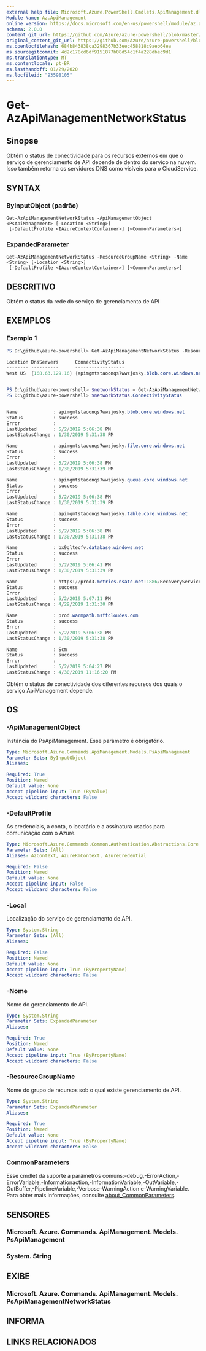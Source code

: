 ```yaml
---
external help file: Microsoft.Azure.PowerShell.Cmdlets.ApiManagement.dll-Help.xml
Module Name: Az.ApiManagement
online version: https://docs.microsoft.com/en-us/powershell/module/az.apimanagement/get-azapimanagementnetworkstatus
schema: 2.0.0
content_git_url: https://github.com/Azure/azure-powershell/blob/master/src/ApiManagement/ApiManagement/help/Get-AzApiManagementNetworkStatus.md
original_content_git_url: https://github.com/Azure/azure-powershell/blob/master/src/ApiManagement/ApiManagement/help/Get-AzApiManagementNetworkStatus.md
ms.openlocfilehash: 684b843838ca3298367b33eec458818c9aeb64ea
ms.sourcegitcommit: 4d2c178cd6df9151877b08d54c1f4a228dbec9d1
ms.translationtype: MT
ms.contentlocale: pt-BR
ms.lasthandoff: 01/29/2020
ms.locfileid: "93598105"
---
```

# Get-AzApiManagementNetworkStatus

## Sinopse
Obtém o status de conectividade para os recursos externos em que o serviço de gerenciamento de API depende de dentro do serviço na nuvem. Isso também retorna os servidores DNS como visíveis para o CloudService.

## SYNTAX

### ByInputObject (padrão)
```
Get-AzApiManagementNetworkStatus -ApiManagementObject <PsApiManagement> [-Location <String>]
 [-DefaultProfile <IAzureContextContainer>] [<CommonParameters>]
```

### ExpandedParameter
```
Get-AzApiManagementNetworkStatus -ResourceGroupName <String> -Name <String> [-Location <String>]
 [-DefaultProfile <IAzureContextContainer>] [<CommonParameters>]
```

## DESCRITIVO
Obtém o status da rede do serviço de gerenciamento de API

## EXEMPLOS

### Exemplo 1
```powershell
PS D:\github\azure-powershell> Get-AzApiManagementNetworkStatus -ResourceGroupName powershelltest -Name powershellsdkservice

Location DnsServers      ConnectivityStatus
-------- ----------      ------------------
West US  {168.63.129.16} {apimgmtstaoonqs7wwzjosky.blob.core.windows.net, apimgmtstaoonqs7wwzjosky.file.core.windows.net, apimgmtstaoonqs7wwzjosky.queue.core.windows.net, apimgmtstaoonqs7wwzjosk...


PS D:\github\azure-powershell> $networkStatus = Get-AzApiManagementNetworkStatus -ResourceGroupName powershelltest -Name powershellsdkservice
PS D:\github\azure-powershell> $networkStatus.ConnectivityStatus


Name             : apimgmtstaoonqs7wwzjosky.blob.core.windows.net
Status           : success
Error            :
LastUpdated      : 5/2/2019 5:06:38 PM
LastStatusChange : 1/30/2019 5:31:38 PM

Name             : apimgmtstaoonqs7wwzjosky.file.core.windows.net
Status           : success
Error            :
LastUpdated      : 5/2/2019 5:06:38 PM
LastStatusChange : 1/30/2019 5:31:39 PM

Name             : apimgmtstaoonqs7wwzjosky.queue.core.windows.net
Status           : success
Error            :
LastUpdated      : 5/2/2019 5:06:38 PM
LastStatusChange : 1/30/2019 5:31:39 PM

Name             : apimgmtstaoonqs7wwzjosky.table.core.windows.net
Status           : success
Error            :
LastUpdated      : 5/2/2019 5:06:38 PM
LastStatusChange : 1/30/2019 5:31:38 PM

Name             : bx9gltecfv.database.windows.net
Status           : success
Error            :
LastUpdated      : 5/2/2019 5:06:41 PM
LastStatusChange : 1/30/2019 5:31:39 PM

Name             : https://prod3.metrics.nsatc.net:1886/RecoveryService
Status           : success
Error            :
LastUpdated      : 5/2/2019 5:07:11 PM
LastStatusChange : 4/29/2019 1:31:30 PM

Name             : prod.warmpath.msftcloudes.com
Status           : success
Error            :
LastUpdated      : 5/2/2019 5:06:38 PM
LastStatusChange : 1/30/2019 5:31:38 PM

Name             : Scm
Status           : success
Error            :
LastUpdated      : 5/2/2019 5:04:27 PM
LastStatusChange : 4/30/2019 11:16:20 PM
```

Obtém o status de conectividade dos diferentes recursos dos quais o serviço ApiManagement depende.

## OS

### -ApiManagementObject
Instância do PsApiManagement. Esse parâmetro é obrigatório.

```yaml
Type: Microsoft.Azure.Commands.ApiManagement.Models.PsApiManagement
Parameter Sets: ByInputObject
Aliases:

Required: True
Position: Named
Default value: None
Accept pipeline input: True (ByValue)
Accept wildcard characters: False
```

### -DefaultProfile
As credenciais, a conta, o locatário e a assinatura usados para comunicação com o Azure.

```yaml
Type: Microsoft.Azure.Commands.Common.Authentication.Abstractions.Core.IAzureContextContainer
Parameter Sets: (All)
Aliases: AzContext, AzureRmContext, AzureCredential

Required: False
Position: Named
Default value: None
Accept pipeline input: False
Accept wildcard characters: False
```

### -Local
Localização do serviço de gerenciamento de API.

```yaml
Type: System.String
Parameter Sets: (All)
Aliases:

Required: False
Position: Named
Default value: None
Accept pipeline input: True (ByPropertyName)
Accept wildcard characters: False
```

### -Nome
Nome do gerenciamento de API.

```yaml
Type: System.String
Parameter Sets: ExpandedParameter
Aliases:

Required: True
Position: Named
Default value: None
Accept pipeline input: True (ByPropertyName)
Accept wildcard characters: False
```

### -ResourceGroupName
Nome do grupo de recursos sob o qual existe gerenciamento de API.

```yaml
Type: System.String
Parameter Sets: ExpandedParameter
Aliases:

Required: True
Position: Named
Default value: None
Accept pipeline input: True (ByPropertyName)
Accept wildcard characters: False
```

### CommonParameters
Esse cmdlet dá suporte a parâmetros comuns:-debug,-ErrorAction,-ErrorVariable,-Informationaction,-InformationVariable,-OutVariable,-OutBuffer,-PipelineVariable,-Verbose-WarningAction e-WarningVariable. Para obter mais informações, consulte [about_CommonParameters](https://go.microsoft.com/fwlink/?LinkID=113216).

## SENSORES

### Microsoft. Azure. Commands. ApiManagement. Models. PsApiManagement

### System. String

## EXIBE

### Microsoft. Azure. Commands. ApiManagement. Models. PsApiManagementNetworkStatus

## INFORMA

## LINKS RELACIONADOS
